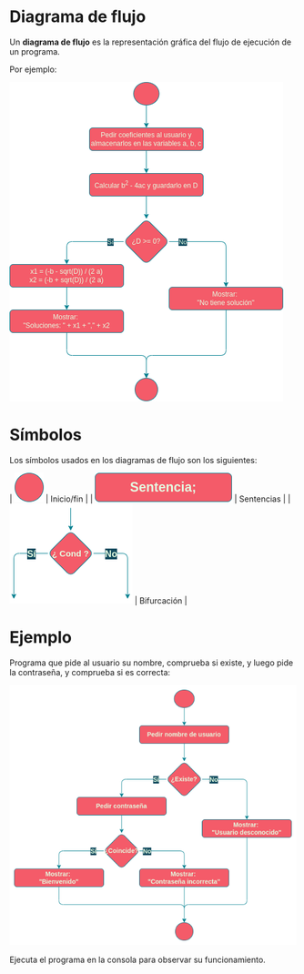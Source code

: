 # Diagrama de flujo

Un **diagrama de flujo** es la representación gráfica del flujo de ejecución de un programa.

Por ejemplo:

![img](../../static/img/conditional-flow.png)


# Símbolos

Los símbolos usados en los diagramas de flujo son los siguientes:

| ![img](../../static/img/flowchart-start.png)     | Inicio/fin  |
| ![img](../../static/img/flowchart-sentence.png)  | Sentencias  |
| ![img](../../static/img/flowchart-condition.png) | Bifurcación |


# Ejemplo

Programa que pide al usuario su nombre, comprueba si existe, y luego pide la contraseña, y comprueba si es correcta:

![img](../../static/img/flowchart-example-8.png)

Ejecuta el programa en la consola para observar su funcionamiento.
